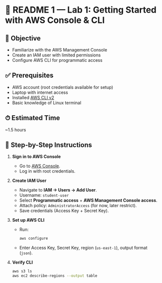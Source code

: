# 📘 README 1 — Lab 1: Getting Started with AWS Console & CLI

## 🎯 Objective
- Familiarize with the AWS Management Console  
- Create an IAM user with limited permissions  
- Configure AWS CLI for programmatic access  

## ✅ Prerequisites
- AWS account (root credentials available for setup)  
- Laptop with internet access  
- Installed [AWS CLI v2](https://docs.aws.amazon.com/cli/latest/userguide/getting-started-install.html)  
- Basic knowledge of Linux terminal  

## ⏱ Estimated Time
~1.5 hours  

## 📝 Step-by-Step Instructions
1. **Sign in to AWS Console**  
   - Go to [AWS Console](https://aws.amazon.com/console/).  
   - Log in with root credentials.  

2. **Create IAM User**  
   - Navigate to **IAM → Users → Add User**.  
   - Username: `student-user`  
   - Select **Programmatic access** + **AWS Management Console access**.  
   - Attach policy: `AdministratorAccess` (for now, later restrict).  
   - Save credentials (Access Key + Secret Key).  

3. **Set up AWS CLI**  
   - Run:  
     ```bash
     aws configure
     ```
   - Enter Access Key, Secret Key, region (`us-east-1`), output format (`json`).  

4. **Verify CLI**  
   ```bash
   aws s3 ls
   aws ec2 describe-regions --output table

